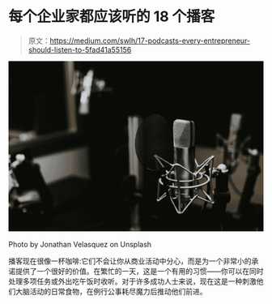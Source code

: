 # 每个企业家都应该听的 18 个播客

> 原文：<https://medium.com/swlh/17-podcasts-every-entrepreneur-should-listen-to-5fad41a55156>

![](img/d800c5048c34dc72fafaceeaa7f36802.png)

Photo by Jonathan Velasquez on Unsplash

播客现在很像一杯咖啡:它们不会让你从商业活动中分心，而是为一个非常小的承诺提供了一个很好的价值。在繁忙的一天，这是一个有用的习惯——你可以在同时处理多项任务或外出吃午饭时收听。对于许多成功人士来说，现在这是一种刺激他们大脑活动的日常食物，在例行公事耗尽魔力后推动他们前进。